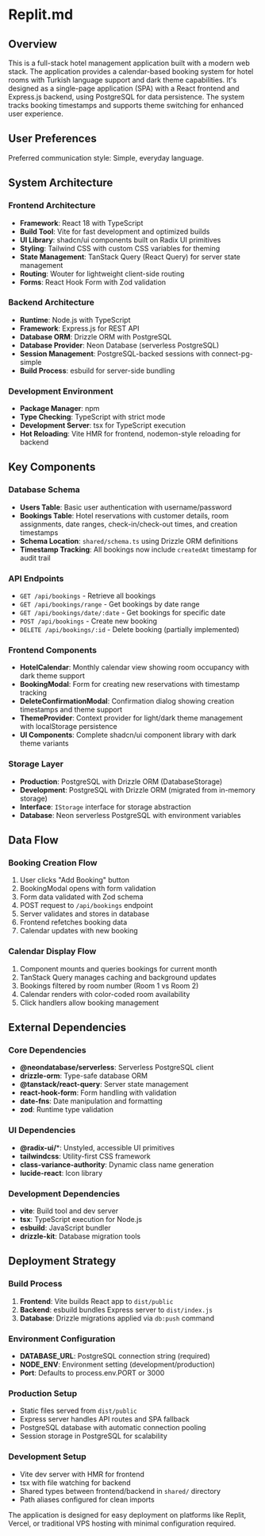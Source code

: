 # Replit.md

## Overview

This is a full-stack hotel management application built with a modern web stack. The application provides a calendar-based booking system for hotel rooms with Turkish language support and dark theme capabilities. It's designed as a single-page application (SPA) with a React frontend and Express.js backend, using PostgreSQL for data persistence. The system tracks booking timestamps and supports theme switching for enhanced user experience.

## User Preferences

Preferred communication style: Simple, everyday language.

## System Architecture

### Frontend Architecture
- **Framework**: React 18 with TypeScript
- **Build Tool**: Vite for fast development and optimized builds
- **UI Library**: shadcn/ui components built on Radix UI primitives
- **Styling**: Tailwind CSS with custom CSS variables for theming
- **State Management**: TanStack Query (React Query) for server state management
- **Routing**: Wouter for lightweight client-side routing
- **Forms**: React Hook Form with Zod validation

### Backend Architecture
- **Runtime**: Node.js with TypeScript
- **Framework**: Express.js for REST API
- **Database ORM**: Drizzle ORM with PostgreSQL
- **Database Provider**: Neon Database (serverless PostgreSQL)
- **Session Management**: PostgreSQL-backed sessions with connect-pg-simple
- **Build Process**: esbuild for server-side bundling

### Development Environment
- **Package Manager**: npm
- **Type Checking**: TypeScript with strict mode
- **Development Server**: tsx for TypeScript execution
- **Hot Reloading**: Vite HMR for frontend, nodemon-style reloading for backend

## Key Components

### Database Schema
- **Users Table**: Basic user authentication with username/password
- **Bookings Table**: Hotel reservations with customer details, room assignments, date ranges, check-in/check-out times, and creation timestamps
- **Schema Location**: `shared/schema.ts` using Drizzle ORM definitions
- **Timestamp Tracking**: All bookings now include `createdAt` timestamp for audit trail

### API Endpoints
- `GET /api/bookings` - Retrieve all bookings
- `GET /api/bookings/range` - Get bookings by date range
- `GET /api/bookings/date/:date` - Get bookings for specific date
- `POST /api/bookings` - Create new booking
- `DELETE /api/bookings/:id` - Delete booking (partially implemented)

### Frontend Components
- **HotelCalendar**: Monthly calendar view showing room occupancy with dark theme support
- **BookingModal**: Form for creating new reservations with timestamp tracking
- **DeleteConfirmationModal**: Confirmation dialog showing creation timestamps and theme support
- **ThemeProvider**: Context provider for light/dark theme management with localStorage persistence
- **UI Components**: Complete shadcn/ui component library with dark theme variants

### Storage Layer
- **Production**: PostgreSQL with Drizzle ORM (DatabaseStorage)
- **Development**: PostgreSQL with Drizzle ORM (migrated from in-memory storage)
- **Interface**: `IStorage` interface for storage abstraction
- **Database**: Neon serverless PostgreSQL with environment variables

## Data Flow

### Booking Creation Flow
1. User clicks "Add Booking" button
2. BookingModal opens with form validation
3. Form data validated with Zod schema
4. POST request to `/api/bookings` endpoint
5. Server validates and stores in database
6. Frontend refetches booking data
7. Calendar updates with new booking

### Calendar Display Flow
1. Component mounts and queries bookings for current month
2. TanStack Query manages caching and background updates
3. Bookings filtered by room number (Room 1 vs Room 2)
4. Calendar renders with color-coded room availability
5. Click handlers allow booking management

## External Dependencies

### Core Dependencies
- **@neondatabase/serverless**: Serverless PostgreSQL client
- **drizzle-orm**: Type-safe database ORM
- **@tanstack/react-query**: Server state management
- **react-hook-form**: Form handling with validation
- **date-fns**: Date manipulation and formatting
- **zod**: Runtime type validation

### UI Dependencies
- **@radix-ui/***: Unstyled, accessible UI primitives
- **tailwindcss**: Utility-first CSS framework
- **class-variance-authority**: Dynamic class name generation
- **lucide-react**: Icon library

### Development Dependencies
- **vite**: Build tool and dev server
- **tsx**: TypeScript execution for Node.js
- **esbuild**: JavaScript bundler
- **drizzle-kit**: Database migration tools

## Deployment Strategy

### Build Process
1. **Frontend**: Vite builds React app to `dist/public`
2. **Backend**: esbuild bundles Express server to `dist/index.js`
3. **Database**: Drizzle migrations applied via `db:push` command

### Environment Configuration
- **DATABASE_URL**: PostgreSQL connection string (required)
- **NODE_ENV**: Environment setting (development/production)
- **Port**: Defaults to process.env.PORT or 3000

### Production Setup
- Static files served from `dist/public`
- Express server handles API routes and SPA fallback
- PostgreSQL database with automatic connection pooling
- Session storage in PostgreSQL for scalability

### Development Setup
- Vite dev server with HMR for frontend
- tsx with file watching for backend
- Shared types between frontend/backend in `shared/` directory
- Path aliases configured for clean imports

The application is designed for easy deployment on platforms like Replit, Vercel, or traditional VPS hosting with minimal configuration required.